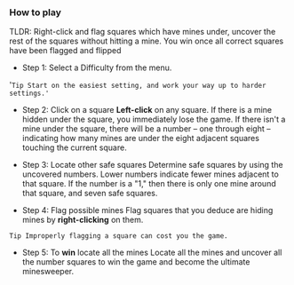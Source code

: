 ### How to play

TLDR: Right-click and flag squares which have mines under, uncover the rest of the squares without hitting a mine. You win once all correct squares have been flagged and flipped

- Step 1: Select a Difficulty from the menu.

'`Tip Start on the easiest setting, and work your way up to harder settings.'`

- Step 2: Click on a square
  **Left-click** on any square. If there is a mine hidden under the square, you immediately lose the game. If there isn't a mine under the square, there will be a number – one through eight –indicating how many mines are under the eight adjacent squares touching the current square.

- Step 3: Locate other safe squares
  Determine safe squares by using the uncovered numbers. Lower numbers indicate fewer mines adjacent to that square. If the number is a "1," then there is only one mine around that square, and seven safe squares.

- Step 4: Flag possible mines
  Flag squares that you deduce are hiding mines by **right-clicking** on them.

`Tip Improperly flagging a square can cost you the game.`

- Step 5: To **win** locate all the mines
  Locate all the mines and uncover all the number squares to win the game and become the ultimate minesweeper.
